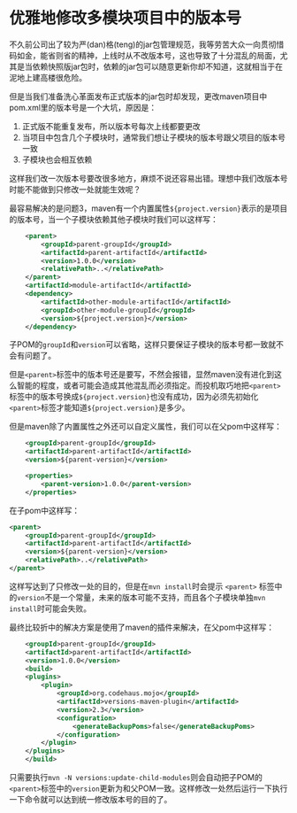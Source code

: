 # 优雅地修改多模块项目中的版本号

不久前公司出了较为严(dan)格(teng)的jar包管理规范，我等劳苦大众一向贯彻惜码如金，能省则省的精神，上线时从不改版本号，这也导致了十分混乱的局面，尤其是当依赖快照版jar包时，依赖的jar包可以随意更新你却不知道，这就相当于在泥地上建高楼很危险。

但是当我们准备洗心革面发布正式版本的jar包时却发现，更改maven项目中pom.xml里的版本号是一个大坑，原因是：

1. 正式版不能重复发布，所以版本号每次上线都要更改
2. 当项目中包含几个子模块时，通常我们想让子模块的版本号跟父项目的版本号一致
3. 子模块也会相互依赖

这样我们改一次版本号要改很多地方，麻烦不说还容易出错。理想中我们改版本号时能不能做到只修改一处就能生效呢？

最容易解决的是问题3，maven有一个内置属性`${project.version}`表示的是项目的版本号，当一个子模块依赖其他子模块时我们可以这样写：

```xml
	<parent>
		<groupId>parent-groupId</groupId>
		<artifactId>parent-artifactId</artifactId>
		<version>1.0.0</version>
		<relativePath>..</relativePath>
	</parent>
	<artifactId>module-artifactId</artifactId>
	<dependency>
		<artifactId>other-module-artifactId</artifactId>
		<groupId>other-module-groupId</groupId>
		<version>${project.version}</version>
	</dependency>
```

子POM的`groupId`和`version`可以省略，这样只要保证子模块的版本号都一致就不会有问题了。

但是`<parent>`标签中的版本号还是要写，不然会报错，显然maven没有进化到这么智能的程度，或者可能会造成其他混乱而必须指定。而投机取巧地把`<parent>`标签中的版本号换成`${project.version}`也没有成功，因为必须先初始化`<parent>`标签才能知道`${project.version}`是多少。

但是maven除了内置属性之外还可以自定义属性，我们可以在父pom中这样写：

```xml
	<groupId>parent-groupId</groupId>
	<artifactId>parent-artifactId</artifactId>
	<version>${parent-version}</version>

	<properties>
		<parent-version>1.0.0</parent-version>
	</properties>
```
在子pom中这样写：

```xml
<parent>
	<groupId>parent-groupId</groupId>
	<artifactId>parent-artifactId</artifactId>
	<version>${parent-version}</version>
	<relativePath>..</relativePath>
</parent>
```
这样写达到了只修改一处的目的，但是在`mvn install`时会提示 `<parent>` 标签中的`version`不是一个常量，未来的版本可能不支持，而且各个子模块单独`mvn install`时可能会失败。

最终比较折中的解决方案是使用了maven的插件来解决，在父pom中这样写：

```xml
	<groupId>parent-groupId</groupId>
	<artifactId>parent-artifactId</artifactId>
	<version>1.0.0</version>
	<build>
	<plugins>
		<plugin>
			<groupId>org.codehaus.mojo</groupId>
			<artifactId>versions-maven-plugin</artifactId>
			<version>2.3</version>
			<configuration>
				<generateBackupPoms>false</generateBackupPoms>
			</configuration>
		</plugin>
	</plugins>
	</build>
```

只需要执行`mvn -N versions:update-child-modules`则会自动把子POM的`<parent>`标签中的`version`更新为和父POM一致。这样修改一处然后运行一下执行一下命令就可以达到统一修改版本号的目的了。
